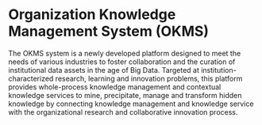 # Organization Knowledge Management System (OKMS)

The OKMS system is a newly developed platform designed to meet the needs of various industries to foster collaboration and the curation of institutional data assets in the age of Big Data. Targeted at institution-characterized research, learning and innovation problems, this platform provides whole-process knowledge management and contextual knowledge services to mine, precipitate, manage and transform hidden knowledge by connecting knowledge management and knowledge service with the organizational research and collaborative innovation process.
